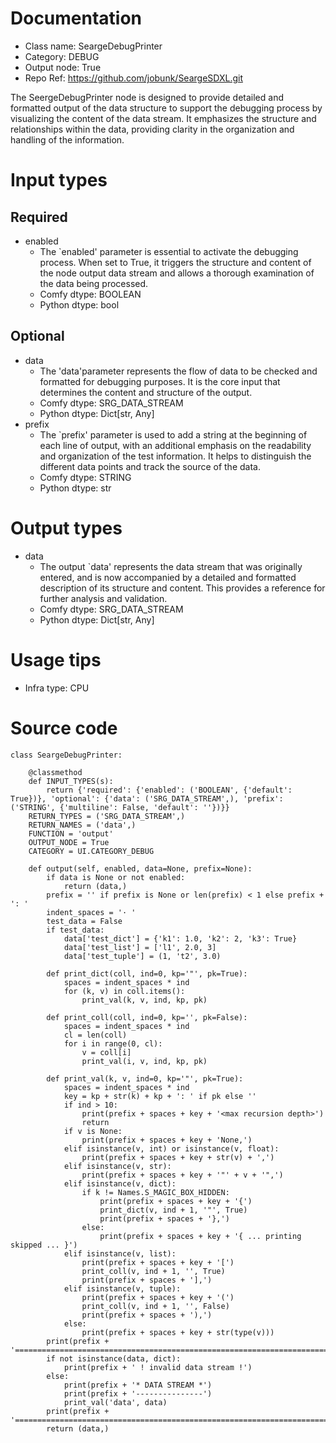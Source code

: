 # Documentation
- Class name: SeargeDebugPrinter
- Category: DEBUG
- Output node: True
- Repo Ref: https://github.com/jobunk/SeargeSDXL.git

The SeergeDebugPrinter node is designed to provide detailed and formatted output of the data structure to support the debugging process by visualizing the content of the data stream. It emphasizes the structure and relationships within the data, providing clarity in the organization and handling of the information.

# Input types
## Required
- enabled
    - The `enabled' parameter is essential to activate the debugging process. When set to True, it triggers the structure and content of the node output data stream and allows a thorough examination of the data being processed.
    - Comfy dtype: BOOLEAN
    - Python dtype: bool
## Optional
- data
    - The 'data'parameter represents the flow of data to be checked and formatted for debugging purposes. It is the core input that determines the content and structure of the output.
    - Comfy dtype: SRG_DATA_STREAM
    - Python dtype: Dict[str, Any]
- prefix
    - The `prefix' parameter is used to add a string at the beginning of each line of output, with an additional emphasis on the readability and organization of the test information. It helps to distinguish the different data points and track the source of the data.
    - Comfy dtype: STRING
    - Python dtype: str

# Output types
- data
    - The output `data' represents the data stream that was originally entered, and is now accompanied by a detailed and formatted description of its structure and content. This provides a reference for further analysis and validation.
    - Comfy dtype: SRG_DATA_STREAM
    - Python dtype: Dict[str, Any]

# Usage tips
- Infra type: CPU

# Source code
```
class SeargeDebugPrinter:

    @classmethod
    def INPUT_TYPES(s):
        return {'required': {'enabled': ('BOOLEAN', {'default': True})}, 'optional': {'data': ('SRG_DATA_STREAM',), 'prefix': ('STRING', {'multiline': False, 'default': ''})}}
    RETURN_TYPES = ('SRG_DATA_STREAM',)
    RETURN_NAMES = ('data',)
    FUNCTION = 'output'
    OUTPUT_NODE = True
    CATEGORY = UI.CATEGORY_DEBUG

    def output(self, enabled, data=None, prefix=None):
        if data is None or not enabled:
            return (data,)
        prefix = '' if prefix is None or len(prefix) < 1 else prefix + ': '
        indent_spaces = '· '
        test_data = False
        if test_data:
            data['test_dict'] = {'k1': 1.0, 'k2': 2, 'k3': True}
            data['test_list'] = ['l1', 2.0, 3]
            data['test_tuple'] = (1, 't2', 3.0)

        def print_dict(coll, ind=0, kp='"', pk=True):
            spaces = indent_spaces * ind
            for (k, v) in coll.items():
                print_val(k, v, ind, kp, pk)

        def print_coll(coll, ind=0, kp='', pk=False):
            spaces = indent_spaces * ind
            cl = len(coll)
            for i in range(0, cl):
                v = coll[i]
                print_val(i, v, ind, kp, pk)

        def print_val(k, v, ind=0, kp='"', pk=True):
            spaces = indent_spaces * ind
            key = kp + str(k) + kp + ': ' if pk else ''
            if ind > 10:
                print(prefix + spaces + key + '<max recursion depth>')
                return
            if v is None:
                print(prefix + spaces + key + 'None,')
            elif isinstance(v, int) or isinstance(v, float):
                print(prefix + spaces + key + str(v) + ',')
            elif isinstance(v, str):
                print(prefix + spaces + key + '"' + v + '",')
            elif isinstance(v, dict):
                if k != Names.S_MAGIC_BOX_HIDDEN:
                    print(prefix + spaces + key + '{')
                    print_dict(v, ind + 1, '"', True)
                    print(prefix + spaces + '},')
                else:
                    print(prefix + spaces + key + '{ ... printing skipped ... }')
            elif isinstance(v, list):
                print(prefix + spaces + key + '[')
                print_coll(v, ind + 1, '', True)
                print(prefix + spaces + '],')
            elif isinstance(v, tuple):
                print(prefix + spaces + key + '(')
                print_coll(v, ind + 1, '', False)
                print(prefix + spaces + '),')
            else:
                print(prefix + spaces + key + str(type(v)))
        print(prefix + '===============================================================================')
        if not isinstance(data, dict):
            print(prefix + ' ! invalid data stream !')
        else:
            print(prefix + '* DATA STREAM *')
            print(prefix + '---------------')
            print_val('data', data)
        print(prefix + '===============================================================================')
        return (data,)
```